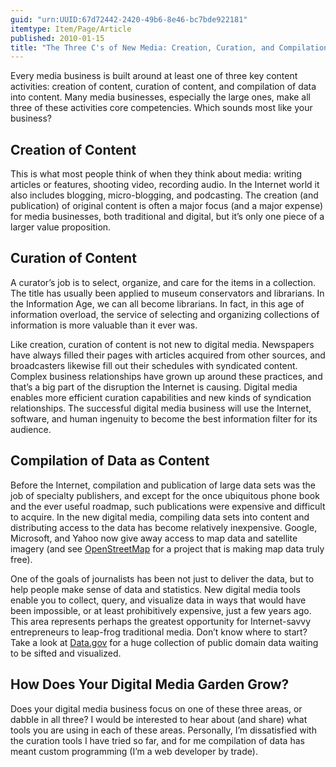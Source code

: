 ```yaml
---
guid: "urn:UUID:67d72442-2420-49b6-8e46-bc7bde922181"
itemtype: Item/Page/Article
published: 2010-01-15
title: "The Three C's of New Media: Creation, Curation, and Compilation"
---
```


Every media business is built around at least one of three key content
activities: creation of content, curation of content, and compilation of
data into content. Many media businesses, especially the large ones,
make all three of these activities core competencies. Which sounds most
like your business?

## Creation of Content

This is what most people think of when they think about media: writing
articles or features, shooting video, recording audio. In the Internet
world it also includes blogging, micro-blogging, and podcasting. The
creation (and publication) of original content is often a major focus
(and a major expense) for media businesses, both traditional and
digital, but it’s only one piece of a larger value proposition.

## Curation of Content

A curator’s job is to select, organize, and care for the items in a
collection. The title has usually been applied to museum conservators
and librarians. In the Information Age, we can all become librarians. In
fact, in this age of information overload, the service of selecting and
organizing collections of information is more valuable than it ever was.

Like creation, curation of content is not new to digital media.
Newspapers have always filled their pages with articles acquired from
other sources, and broadcasters likewise fill out their schedules with
syndicated content. Complex business relationships have grown up around
these practices, and that’s a big part of the disruption the Internet is
causing. Digital media enables more efficient curation capabilities and
new kinds of syndication relationships. The successful digital media
business will use the Internet, software, and human ingenuity to become
the best information filter for its audience.

## Compilation of Data as Content

Before the Internet, compilation and publication of large data sets was
the job of specialty publishers, and except for the once ubiquitous
phone book and the ever useful roadmap, such publications were expensive
and difficult to acquire. In the new digital media, compiling data sets
into content and distributing access to the data has become relatively
inexpensive. Google, Microsoft, and Yahoo now give away access to map
data and satellite imagery (and see
[OpenStreetMap](http://www.openstreetmap.org/) for a project that is making
map data truly free).

One of the goals of journalists has been not just to deliver the data,
but to help people make sense of data and statistics. New digital media
tools enable you to collect, query, and visualize data in ways that
would have been impossible, or at least prohibitively expensive, just a
few years ago. This area represents perhaps the greatest opportunity for
Internet-savvy entrepreneurs to leap-frog traditional media. Don’t know
where to start? Take a look at [Data.gov](http://data.gov/) for a huge
collection of public domain data waiting to be sifted and visualized.

## How Does Your Digital Media Garden Grow?

Does your digital media business focus on one of these three areas, or
dabble in all three? I would be interested to hear about (and share)
what tools you are using in each of these areas. Personally, I’m
dissatisfied with the curation tools I have tried so far, and for me
compilation of data has meant custom programming (I’m a web developer by
trade).
